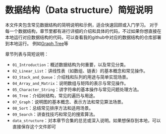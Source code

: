 # 数据结构（Data structure）简短说明

本文件夹包含常见数据结构的简明说明和示例，适合快速回顾或入门学习。
对于每一个数据结构，章节里都有进行详细的介绍和具体的代码，不过如果你想直接在本地运行对应数据结构的代码，可以查看我的github中对应的数据结构的仓库部署到本地运行。
例如[Graph](https://github.com/jlu005807/Graph),[Tree](https://github.com/jlu005807/Tree)等

章节列表与简短说明：

- `01_Introduction`：概述数据结构为何重要，以及常见分类。
- `02_Linear_List`：讲线性表（如数组、链表）的基本概念和常见操作。
- `03_Stack_and_Queue`：介绍栈和队列的用途与简单实现场景。
- `04_Array_and_Matrix`：说明数组与矩阵的表示与常见操作。
- `05_Character_String`：讲字符串的基本操作与常见问题处理方法。
- `06_Tree`：介绍树结构，常见的遍历与用途。
- `07_Graph`：说明图的基本概念、表示方法和常见算法场景。
- `08_Sort`：总结常见排序方法和适用场景。
- `09_Search`：讲查找技巧和常见的搜索算法。
- `data_structure`：对本章节合集的总览或深入说明。如果想保存到本地，可以直接保存这个文件即可

